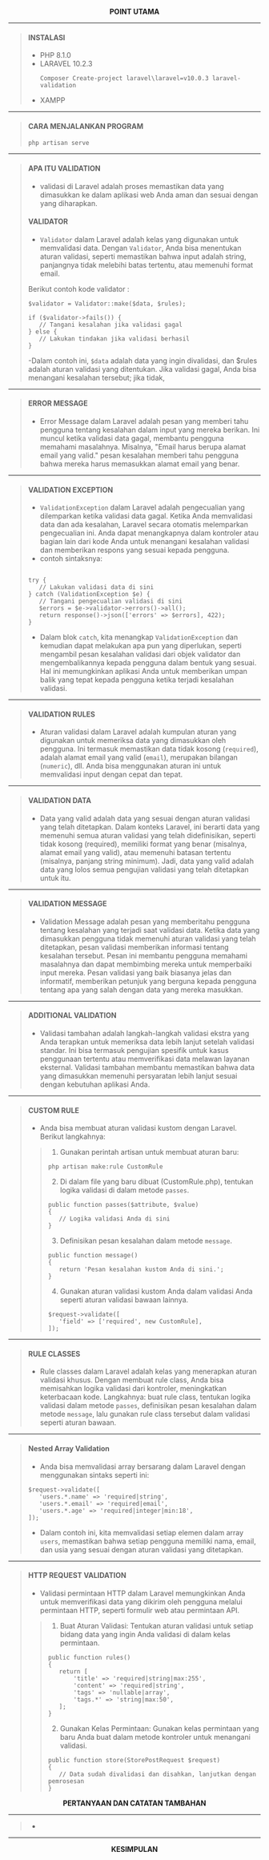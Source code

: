 <p align="center" >
  <b>POINT UTAMA</b>
</p>

---

> #### INSTALASI
> - PHP 8.1.0
> - LARAVEL 10.2.3
>   ```
>   Composer Create-project laravel\laravel=v10.0.3 laravel-validation
>   ```
> - XAMPP
---
> #### CARA MENJALANKAN PROGRAM
> ```
> php artisan serve
> ```
---
> #### APA ITU VALIDATION
> - validasi di Laravel adalah proses memastikan data yang dimasukkan ke dalam aplikasi web Anda aman dan sesuai dengan yang diharapkan.
> #### VALIDATOR
> - `Validator` dalam Laravel adalah kelas yang digunakan untuk memvalidasi data. Dengan `Validator`, Anda bisa menentukan aturan validasi, seperti memastikan bahwa input adalah string, panjangnya tidak melebihi batas tertentu, atau memenuhi format email.
> 
> Berikut contoh kode validator :
> ```
> $validator = Validator::make($data, $rules);
>
> if ($validator->fails()) {
>    // Tangani kesalahan jika validasi gagal
> } else {
>    // Lakukan tindakan jika validasi berhasil
> }
> ```
> -Dalam contoh ini, `$data` adalah data yang ingin divalidasi, dan $rules adalah aturan validasi yang ditentukan. Jika validasi gagal, Anda bisa menangani kesalahan tersebut; jika tidak, 
---
> #### ERROR MESSAGE
> - Error Message dalam Laravel adalah pesan yang memberi tahu pengguna tentang kesalahan dalam input yang mereka berikan. Ini muncul ketika validasi data gagal, membantu pengguna memahami masalahnya. Misalnya, "Email harus berupa alamat email yang valid." pesan kesalahan memberi tahu pengguna bahwa mereka harus memasukkan alamat email yang benar.
---
> #### VALIDATION EXCEPTION
> - `ValidationException` dalam Laravel adalah pengecualian yang dilemparkan ketika validasi data gagal. Ketika Anda memvalidasi data dan ada kesalahan, Laravel secara otomatis melemparkan pengecualian ini. Anda dapat menangkapnya dalam kontroler atau bagian lain dari kode Anda untuk menangani kesalahan validasi dan memberikan respons yang sesuai kepada pengguna.
> - contoh sintaksnya:
>```
>
>try {
>    // Lakukan validasi data di sini
>} catch (ValidationException $e) {
>    // Tangani pengecualian validasi di sini
>    $errors = $e->validator->errors()->all();
>    return response()->json(['errors' => $errors], 422);
>}
>```
> - Dalam blok `catch`, kita menangkap `ValidationException` dan kemudian dapat melakukan apa pun yang diperlukan, seperti mengambil pesan kesalahan validasi dari objek validator dan mengembalikannya kepada
pengguna dalam bentuk yang sesuai. Hal ini memungkinkan aplikasi Anda untuk memberikan umpan balik yang tepat kepada pengguna ketika terjadi kesalahan validasi.
---
> #### VALIDATION RULES
> - Aturan validasi dalam Laravel adalah kumpulan aturan yang digunakan untuk memeriksa data yang dimasukkan oleh pengguna. Ini termasuk memastikan data tidak kosong (`required`), adalah alamat email yang valid (`email`), merupakan bilangan (`numeric`), dll. Anda bisa menggunakan aturan ini untuk memvalidasi input dengan cepat dan tepat.
---
> #### VALIDATION DATA
> - Data yang valid adalah data yang sesuai dengan aturan validasi yang telah ditetapkan. Dalam konteks Laravel, ini berarti data yang memenuhi semua aturan validasi yang telah didefinisikan, seperti tidak kosong (required), memiliki format yang benar (misalnya, alamat email yang valid), atau memenuhi batasan tertentu (misalnya, panjang string minimum). Jadi, data yang valid adalah data yang lolos semua pengujian validasi yang telah ditetapkan untuk itu.
---
> #### VALIDATION MESSAGE
> - Validation Message adalah pesan yang memberitahu pengguna tentang kesalahan yang terjadi saat validasi data. Ketika data yang dimasukkan pengguna tidak memenuhi aturan validasi yang telah ditetapkan, pesan validasi memberikan informasi tentang kesalahan tersebut. Pesan ini membantu pengguna memahami masalahnya dan dapat membimbing mereka untuk memperbaiki input mereka. Pesan validasi yang baik biasanya jelas dan informatif, memberikan petunjuk yang berguna kepada pengguna tentang apa yang salah dengan data yang mereka masukkan.
---
> #### ADDITIONAL VALIDATION
> - Validasi tambahan adalah langkah-langkah validasi ekstra yang Anda terapkan untuk memeriksa data lebih lanjut setelah validasi standar. Ini bisa termasuk pengujian spesifik untuk kasus penggunaan tertentu atau memverifikasi data melawan layanan eksternal. Validasi tambahan membantu memastikan bahwa data yang dimasukkan memenuhi persyaratan lebih lanjut sesuai dengan kebutuhan aplikasi Anda.
---
> #### CUSTOM RULE
> - Anda bisa membuat aturan validasi kustom dengan Laravel. Berikut langkahnya:
>> 1. Gunakan perintah artisan untuk membuat aturan baru:
>>```
>>php artisan make:rule CustomRule
>>```
>> 2. Di dalam file yang baru dibuat (CustomRule.php), tentukan logika validasi di dalam metode `passes`.
>>```
>>public function passes($attribute, $value)
>>{
>>    // Logika validasi Anda di sini
>>}
>>```
>> 3. Definisikan pesan kesalahan dalam metode `message`.
>> ```
>> public function message()
>>{
>>    return 'Pesan kesalahan kustom Anda di sini.';
>>}
>> ```
>>  4. Gunakan aturan validasi kustom Anda dalam validasi Anda seperti aturan validasi bawaan lainnya.
>> ```
>> $request->validate([
>>    'field' => ['required', new CustomRule],
>>]);
>>```
---
> #### RULE CLASSES
> - Rule classes dalam Laravel adalah kelas yang menerapkan aturan validasi khusus. Dengan membuat rule class, Anda bisa memisahkan logika validasi dari kontroler, meningkatkan keterbacaan kode. Langkahnya: buat rule class, tentukan logika validasi dalam metode `passes`, definisikan pesan kesalahan dalam metode `message`, lalu gunakan rule class tersebut dalam validasi seperti aturan bawaan.
---
> #### Nested Array Validation
> - Anda bisa memvalidasi array bersarang dalam Laravel dengan menggunakan sintaks seperti ini:
> ```
> $request->validate([
>    'users.*.name' => 'required|string',
>    'users.*.email' => 'required|email',
>    'users.*.age' => 'required|integer|min:18',
>]);
>```
> - Dalam contoh ini, kita memvalidasi setiap elemen dalam array `users`, memastikan bahwa setiap pengguna memiliki nama, email, dan usia yang sesuai dengan aturan validasi yang ditetapkan.
---
> #### HTTP REQUEST VALIDATION
> - Validasi permintaan HTTP dalam Laravel memungkinkan Anda untuk memverifikasi data yang dikirim oleh pengguna melalui permintaan HTTP, seperti formulir web atau permintaan API.
>> 1. Buat Aturan Validasi: Tentukan aturan validasi untuk setiap bidang data yang ingin Anda validasi di dalam kelas permintaan.
>> ```
>> public function rules()
>>{
>>    return [
>>        'title' => 'required|string|max:255',
>>        'content' => 'required|string',
>>        'tags' => 'nullable|array',
>>        'tags.*' => 'string|max:50',
>>    ];
>> }
>> ```
>>  2. Gunakan Kelas Permintaan: Gunakan kelas permintaan yang baru Anda buat dalam metode kontroler untuk menangani validasi.
>> ```
>> public function store(StorePostRequest $request)
>>{
>>    // Data sudah divalidasi dan disahkan, lanjutkan dengan pemrosesan
>>}
>>```
<p align="center" >
  <b>PERTANYAAN DAN CATATAN TAMBAHAN</b>
</p>

---

> - 

---

<p align="center" >
  <b>KESIMPULAN</b>
</p>


















